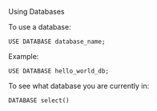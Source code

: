 Using Databases

To use a database:

`USE DATABASE database_name;`

Example:

`USE DATABASE hello_world_db; `

To see what database you are currently in:

`DATABASE select()`
